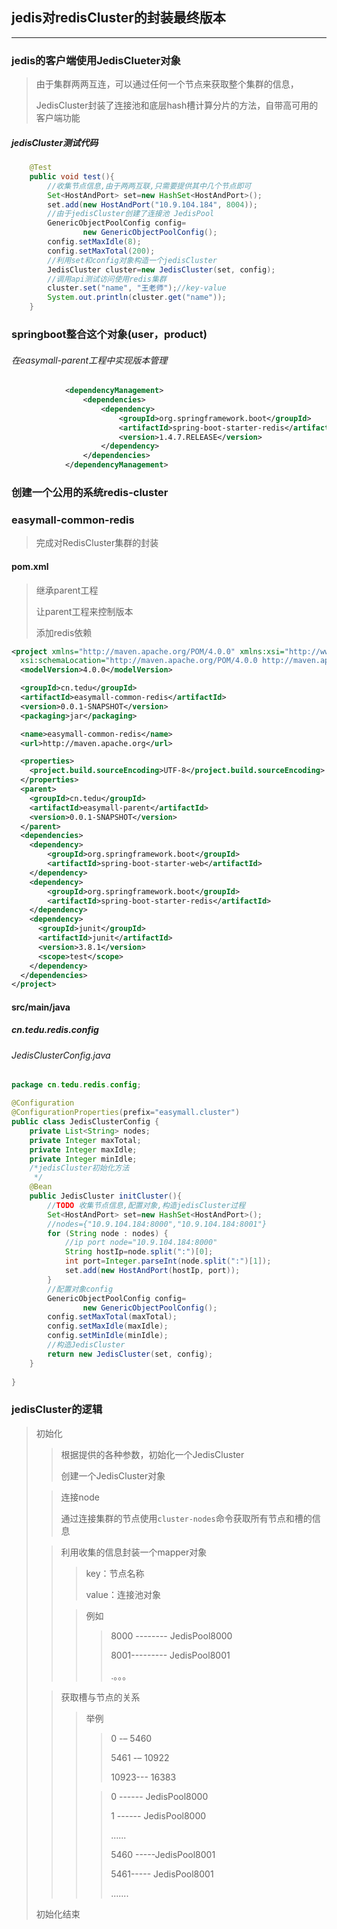 ## jedis对redisCluster的封装最终版本

----

### jedis的客户端使用JedisClueter对象

> 由于集群两两互连，可以通过任何一个节点来获取整个集群的信息，
>
> JedisCluster封装了连接池和底层hash槽计算分片的方法，自带高可用的客户端功能

##### jedisCluster测试代码

```java
	@Test
	public void test(){
		//收集节点信息,由于两两互联,只需要提供其中几个节点即可
		Set<HostAndPort> set=new HashSet<HostAndPort>();
		set.add(new HostAndPort("10.9.104.184", 8004));
	    //由于jedisCluster创建了连接池 JedisPool
		GenericObjectPoolConfig config=
				new GenericObjectPoolConfig();
		config.setMaxIdle(8);
		config.setMaxTotal(200);
		//利用set和config对象构造一个jedisCluster
		JedisCluster cluster=new JedisCluster(set, config);
		//调用api测试访问使用redis集群
		cluster.set("name", "王老师");//key-value
		System.out.println(cluster.get("name"));
	}

```



### springboot整合这个对象(user，product)

###### 在easymall-parent工程中实现版本管理

```xml
			<dependencyManagement>		
				<dependencies>
					<dependency>
						<groupId>org.springframework.boot</groupId>
						<artifactId>spring-boot-starter-redis</artifactId>
						<version>1.4.7.RELEASE</version>
					</dependency>
				</dependencies>
			</dependencyManagement>

```



### 创建一个公用的系统redis-cluster

### easymall-common-redis

> 完成对RedisCluster集群的封装

#### pom.xml

> 继承parent工程
>
> 让parent工程来控制版本
>
> 添加redis依赖

```xml
<project xmlns="http://maven.apache.org/POM/4.0.0" xmlns:xsi="http://www.w3.org/2001/XMLSchema-instance"
  xsi:schemaLocation="http://maven.apache.org/POM/4.0.0 http://maven.apache.org/xsd/maven-4.0.0.xsd">
  <modelVersion>4.0.0</modelVersion>

  <groupId>cn.tedu</groupId>
  <artifactId>easymall-common-redis</artifactId>
  <version>0.0.1-SNAPSHOT</version>
  <packaging>jar</packaging>

  <name>easymall-common-redis</name>
  <url>http://maven.apache.org</url>

  <properties>
    <project.build.sourceEncoding>UTF-8</project.build.sourceEncoding>
  </properties>
  <parent>
  	<groupId>cn.tedu</groupId>
  	<artifactId>easymall-parent</artifactId>
  	<version>0.0.1-SNAPSHOT</version>
  </parent>
  <dependencies>
  	<dependency>
  		<groupId>org.springframework.boot</groupId>
  		<artifactId>spring-boot-starter-web</artifactId>
  	</dependency>
  	<dependency>
  		<groupId>org.springframework.boot</groupId>
  		<artifactId>spring-boot-starter-redis</artifactId>
  	</dependency>
    <dependency>
      <groupId>junit</groupId>
      <artifactId>junit</artifactId>
      <version>3.8.1</version>
      <scope>test</scope>
    </dependency>
  </dependencies>
</project>

```



#### src/main/java

##### cn.tedu.redis.config

###### JedisClusterConfig.java

```java
package cn.tedu.redis.config;

@Configuration
@ConfigurationProperties(prefix="easymall.cluster")
public class JedisClusterConfig {
	private List<String> nodes;
	private Integer maxTotal;
	private Integer maxIdle;
	private Integer minIdle;
	/*jedisCluster初始化方法
	 */
	@Bean
	public JedisCluster initCluster(){
		//TODO 收集节点信息,配置对象,构造jedisCluster过程
		Set<HostAndPort> set=new HashSet<HostAndPort>();
		//nodes={"10.9.104.184:8000","10.9.104.184:8001"}
		for (String node : nodes) {
			//ip port node="10.9.104.184:8000"
			String hostIp=node.split(":")[0];
			int port=Integer.parseInt(node.split(":")[1]);
			set.add(new HostAndPort(hostIp, port));
		}
		//配置对象config
		GenericObjectPoolConfig config=
				new GenericObjectPoolConfig();
		config.setMaxTotal(maxTotal);
		config.setMaxIdle(maxIdle);
		config.setMinIdle(minIdle);
		//构造JedisCluster
		return new JedisCluster(set, config);
	}
	
}

```





### jedisCluster的逻辑

> 初始化
>
> > 根据提供的各种参数，初始化一个JedisCluster
> >
> > 创建一个JedisCluster对象
>
> > 连接node
> >
> > 通过连接集群的节点使用`cluster-nodes`命令获取所有节点和槽的信息
>
> > 利用收集的信息封装一个mapper对象
> >
> > > key：节点名称
> > >
> > > value：连接池对象
> >
> > > 例如
> > >
> > > > 8000 -------- JedisPool8000
> > > >
> > > > 8001--------- JedisPool8001
> > > >
> > > > .。。。
>
> > 获取槽与节点的关系
> >
> > > 举例
> > >
> > > > 0 -– 5460
> > > >
> > > > 5461 -– 10922
> > > >
> > > > 10923--- 16383
> > >
> > > > 0 ------ JedisPool8000
> > > >
> > > > 1 ------ JedisPool8000
> > > >
> > > > ......
> > > >
> > > > 5460 -----JedisPool8001
> > > >
> > > > 5461----- JedisPool8001
> > > >
> > > > .......
>
> 初始化结束











